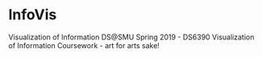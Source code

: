# InfoVis
Visualization of Information
DS@SMU Spring 2019 - DS6390 Visualization of Information Coursework - art for arts sake!
